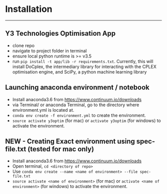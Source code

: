 # Installation
----
## Y3 Technologies Optimisation App
- clone repo
- navigate to project folder in terminal
- ensure local python runtime is >= v3.5
- run `pip install -t app/lib -r requirements.txt`. Currently, this will install DoCplex, the intermediary library for interacting with the CPLEX optimisation engine, and SciPy, a python machine learning library

## Launching anaconda environment / notebook
- Install anaconda3.6 from https://www.continuum.io/downloads
- via Terminal/ or anaconda Terminal, go to the directory where environment.yml is located at.
- ```conda env create -f environment.yml``` to create the environment.
- ```source activate y3optim``` (for mac) or ```activate y3optim``` (for windows) to activate the environment.

## NEW - Creating Exact environment using spec-file.txt (tested for mac only)
- Install anaconda3.6 from https://www.continuum.io/downloads
- Open terminal, ```cd <directory of repo>```
- Use ```conda env create --name <name of environment> --file spec-file.txt```
- ```source activate <name of environment>``` (for mac) or ```activate <name of environment>``` (for windows) to activate the environment.
